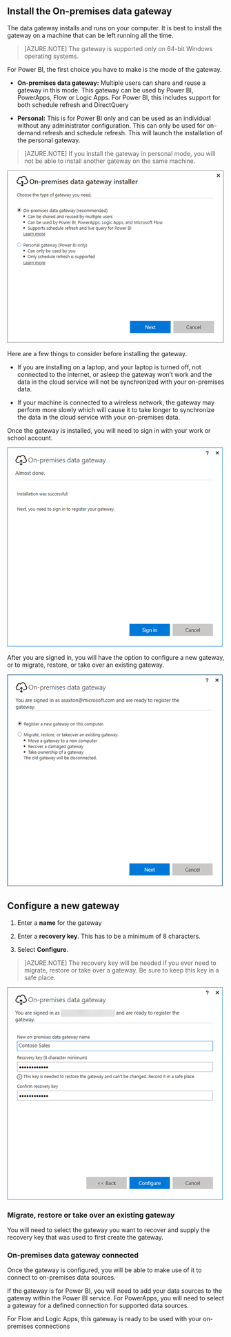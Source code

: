 ## Install the On-premises data gateway

The data gateway installs and runs on your computer. It is best to install the gateway on a machine that can be left running all the time.

> [AZURE.NOTE] The gateway is supported only on 64-bit Windows operating systems.

For Power BI, the first choice you have to make is the mode of the gateway.

-	**On-premises data gateway:** Multiple users can share and reuse a gateway in this mode. This gateway can be used by Power BI, PowerApps, Flow or Logic Apps. For Power BI, this includes support for both schedule refresh and DirectQuery

-	**Personal:** This is for Power BI only and can be used as an individual without any administrator configuration. This can only be used for on-demand refresh and schedule refresh. This will launch the installation of the personal gateway.

> [AZURE.NOTE] If you install the gateway in personal mode, you will not be able to install another gateway on the same machine. 

![on-prem-data-gateway-install-powerbi](./media/gateway-onprem-install-include/on-prem-data-gateway-install-powerbi.png)

Here are a few things to consider before installing the gateway.

-	If you are installing on a laptop, and your laptop is turned off, not connected to the internet, or asleep the gateway won’t work and the data in the cloud service will not be synchronized with your on-premises data.

-	If your machine is connected to a wireless network, the gateway may perform more slowly which will cause it to take longer to synchronize the data in the cloud service with your on-premises data.

Once the gateway is installed, you will need to sign in with your work or school account.

![on-prem-data-gateway-install-signin](./media/gateway-onprem-install-include/on-prem-data-gateway-install-signin.png)

After you are signed in, you will have the option to configure a new gateway, or to migrate, restore, or take over an existing gateway.

![on-prem-data-gateway-install-register-recovery](./media/gateway-onprem-install-include/on-prem-data-gateway-install-register-recovery.png)

## Configure a new gateway

1.	Enter a **name** for the gateway

2.	Enter a **recovery key**. This has to be a minimum of 8 characters.

3.	Select **Configure**.

> [AZURE.NOTE] The recovery key will be needed if you ever need to migrate, restore or take over a gateway. Be sure to keep this key in a safe place.

![on-prem-data-gateway-install-recovery](./media/gateway-onprem-install-include/on-prem-data-gateway-install-recovery.png)

### Migrate, restore or take over an existing gateway

You will need to select the gateway you want to recover and supply the recovery key that was used to first create the gateway. 

### On-premises data gateway connected

Once the gateway is configured, you will be able to make use of it to connect to on-premises data sources. 

If the gateway is for Power BI, you will need to add your data sources to the gateway within the Power BI service. For PowerApps, you will need to select a gateway for a defined connection for supported data sources.

For Flow and Logic Apps, this gateway is ready to be used with your on-premises connections 